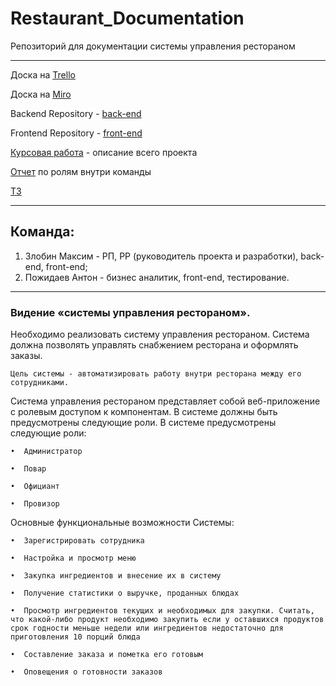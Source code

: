 # Restaurant_Documentation
Репозиторий для документации системы управления рестораном
***
Доска на [Trello](https://trello.com/b/ltGkEWfY/crm-restaurant)

Доска на [Miro](https://miro.com/app/board/o9J_kumeU8g=/)

Backend Repository - [back-end](https://github.com/Twinday/Restaurant-server.git)

Frontend Repository - [front-end](https://github.com/Twinday/Restaurant-client.git)

[Курсовая работа](https://github.com/Twinday/Restaurant_Documentation/blob/master/coursework.pdf) - описание всего проекта

[Отчет](https://github.com/Twinday/Restaurant_Documentation/blob/master/report.pdf) по ролям внутри команды

[ТЗ](https://github.com/Twinday/Restaurant_Documentation/blob/master/TZ.pdf)
***
## Команда:
1) Злобин Максим - РП, РР (руководитель проекта и разработки), back-end, front-end;
2) Пожидаев Антон - бизнес аналитик, front-end, тестирование.
***
### Видение «системы управления рестораном».
Необходимо реализовать систему управления рестораном. Система должна позволять управлять снабжением ресторана и оформлять заказы.

`Цель системы - автоматизировать работу внутри ресторана между его сотрудниками.`

Система управления рестораном представляет собой веб-приложение с ролевым доступом к компонентам. В системе должны быть предусмотрены следующие роли. В системе предусмотрены следующие роли:

`•	Администратор`

`•	Повар`

`•	Официант`

`•	Провизор`

Основные функциональные возможности Системы:

`•	Зарегистрировать сотрудника`

`•	Настройка и просмотр меню`

`•	Закупка ингредиентов и внесение их в систему`

`•	Получение статистики о выручке, проданных блюдах`

`•	Просмотр ингредиентов текущих и необходимых для закупки. Считать, что какой-либо продукт необходимо закупить если у оставшихся продуктов срок годности меньше недели или ингредиентов недостаточно для приготовления 10 порций блюда`

`•	Составление заказа и пометка его готовым`

`•	Оповещения о готовности заказов`

